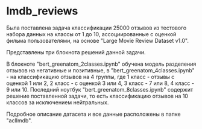 # Imdb_reviews

Была поставлена задача классификации 25000 отзывов из тестового набора данных на классы от 1 до 10, ассоциированные с оценкой фильма пользователями, на основе "Large Movie Review Dataset v1.0".

Представлены три блокнота решений данной задачи. 

В блокноте "bert_greenatom_2classes.ipynb" обучена модель разделения отзывов на негативные и позитивные, в "bert_greenatom_4classes.ipynb" - на классификацию отзывов на 4 группы, где 1 класс - отзывы с оценкой 1 или 2, 2 класс - с оценкой 3 или 4, 3 класс - 7 или 8, 4 класс - 9 или 10. Последний ноутбук "bert_greenatom_8classes.ipynb" содержит решение поставленной задачи, то есть классификацию отзывов на 10 классов за исключением нейтральных.

Подробное описание датасета и все данные расположены в папке "aclImdb".
